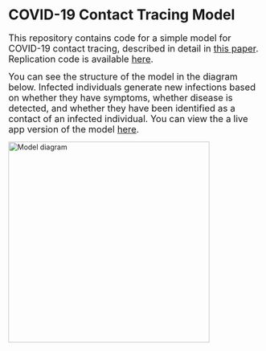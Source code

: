 # COVID-19 Contact Tracing Model

 <font size="4"> This repository contains code for a simple model for COVID-19 contact tracing, described in detail in [this paper](https://github.com/abilinski/spark_control/blob/master/Paper/Contact%20tracing%20research%20letter_19_may_2020.pdf).  Replication code is available [here](https://github.com/abilinski/spark_control/blob/master/Paper/replication_file.R).
 
 You can see the structure of the model in the diagram below.  Infected individuals generate new infections based on whether they have symptoms, whether disease is detected, and whether they have been identified as a contact of an infected individual. You can view the a live app version of the model [here](https://alyssab.shinyapps.io/spark_control/).
  </font>
  
  <img src="https://github.com/abilinski/spark_control/blob/master/App/content/model_diagram.png" alt="Model diagram" style="width:400px;" class="center"/>
